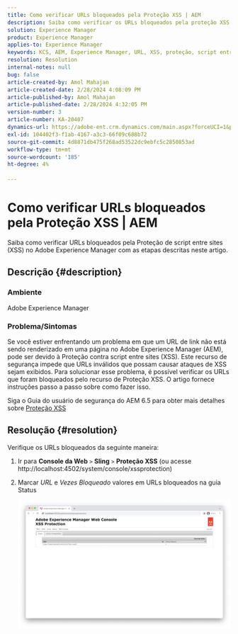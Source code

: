 ```yaml
---
title: Como verificar URLs bloqueados pela Proteção XSS | AEM
description: Saiba como verificar os URLs bloqueados pela proteção XSS no Adobe Experience Manager.
solution: Experience Manager
product: Experience Manager
applies-to: Experience Manager
keywords: KCS, AEM, Experience Manager, URL, XSS, proteção, script entre sites
resolution: Resolution
internal-notes: null
bug: false
article-created-by: Amol Mahajan
article-created-date: 2/28/2024 4:08:09 PM
article-published-by: Amol Mahajan
article-published-date: 2/28/2024 4:32:05 PM
version-number: 3
article-number: KA-20407
dynamics-url: https://adobe-ent.crm.dynamics.com/main.aspx?forceUCI=1&pagetype=entityrecord&etn=knowledgearticle&id=1e3ccc8d-53d6-ee11-9078-00224804dfb5
exl-id: 104402f3-f1ab-4167-a3c3-66f09c688b72
source-git-commit: 4d8871db475f268ad53522dc9ebfc5c2850853ad
workflow-type: tm+mt
source-wordcount: '185'
ht-degree: 4%

---
```


# Como verificar URLs bloqueados pela Proteção XSS | AEM


Saiba como verificar URLs bloqueados pela Proteção de script entre sites (XSS) no Adobe Experience Manager com as etapas descritas neste artigo.

## Descrição {#description}


### <b>Ambiente</b>

Adobe Experience Manager



### <b>Problema/Sintomas</b>

Se você estiver enfrentando um problema em que um URL de link não está sendo renderizado em uma página no Adobe Experience Manager (AEM), pode ser devido à Proteção contra script entre sites (XSS). Este recurso de segurança impede que URLs inválidos que possam causar ataques de XSS sejam exibidos. Para solucionar esse problema, é possível verificar os URLs que foram bloqueados pelo recurso de Proteção XSS.
O artigo fornece instruções passo a passo sobre como fazer isso.

Siga o Guia do usuário de segurança do AEM 6.5 para obter mais detalhes sobre [Proteção XSS](https://experienceleague.adobe.com/docs/experience-manager-65/developing/introduction/security.html)


## Resolução {#resolution}


Verifique os URLs bloqueados da seguinte maneira:

1. Ir para <b>Console da Web</b> `>`  <b>Sling</b> `>`  <b>Proteção XSS</b> (ou acesse http://localhost:4502/system/console/xssprotection)


2. Marcar *URL* e *Vezes Bloqueado* valores em URLs bloqueados na guia Status

   ![](assets/c1d7a6cc-d521-ed11-b83e-0022480866ad.png)
